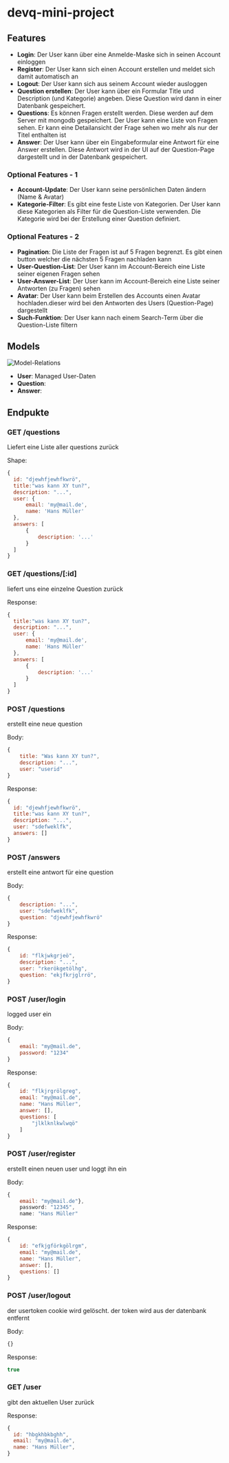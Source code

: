 # devq-mini-project

## Features


- **Login**: Der User kann über eine Anmelde-Maske sich in seinen Account einloggen
- **Register**: Der User kann sich einen Account erstellen und meldet sich damit automatisch an
- **Logout**: Der User kann sich aus seinem Account wieder ausloggen
- **Question erstellen**: Der User kann über ein Formular Title und Description (und Kategorie) angeben. Diese Question wird dann in einer Datenbank gespeichert.
- **Questions**: Es können Fragen erstellt werden. Diese werden auf dem Server mit mongodb gespeichert. Der User kann eine Liste von Fragen sehen. Er kann eine Detailansicht der Frage sehen wo mehr als nur der Titel enthalten ist
- **Answer**: Der User kann über ein Eingabeformular eine Antwort für eine Answer erstellen. Diese Antwort wird in der UI auf der Question-Page dargestellt und in der Datenbank gespeichert.

### Optional Features - 1


- **Account-Update**: Der User kann seine persönlichen Daten ändern (Name & Avatar)
- **Kategorie-Filter**: Es gibt eine feste Liste von Kategorien. Der User kann diese Kategorien als Filter für die Question-Liste verwenden. Die Kategorie wird bei der Erstellung einer Question definiert.


### Optional Features - 2

- **Pagination**: Die Liste der Fragen ist auf 5 Fragen begrenzt. Es gibt einen button welcher die nächsten 5 Fragen nachladen kann
- **User-Question-List**: Der User kann im Account-Bereich eine Liste seiner eigenen Fragen sehen
- **User-Answer-List**: Der User kann im Account-Bereich eine Liste seiner Antworten (zu Fragen) sehen
- **Avatar**: Der User kann beim Erstellen des Accounts einen Avatar hochladen.dieser wird bei den Antworten des Users (Question-Page) dargestellt
- **Such-Funktion**: Der User kann nach einem Search-Term über die Question-Liste filtern


## Models

![Model-Relations](images/Model-Relations.png)

- **User**: Managed User-Daten
- **Question**:
- **Answer**:


## Endpukte

### GET /questions

Liefert eine Liste aller questions zurück

Shape:
```javascript
{
  id: "djewhfjewhfkwrö",  
  title:"was kann XY tun?",
  description: "...",
  user: {
      email: 'my@mail.de',
      name: 'Hans Müller'
  },
  answers: [
      {
          description: '...'
      }
  ]
}

```

### GET /questions/[:id]

liefert uns eine einzelne Question zurück

Response:
```javascript
{
  title:"was kann XY tun?",
  description: "...",
  user: {
      email: 'my@mail.de',
      name: 'Hans Müller'
  },
  answers: [
      {
          description: '...'
      }
  ]
}
```

### POST /questions

erstellt eine neue question

Body:
```javascript
{
    title: "Was kann XY tun?",
    description: "...",
    user: "userid"
}
```

Response:
```javascript
{
  id: "djewhfjewhfkwrö",  
  title:"was kann XY tun?",
  description: "...",
  user: "sdefweklfk",
  answers: []
}
```

### POST /answers

erstellt eine antwort für eine question

Body:
```javascript
{
    description: "...",
    user: "sdefweklfk",
    question: "djewhfjewhfkwrö"
}
```

Response:
```javascript
{
    id: "flkjwkgrjeö",
    description: "...",
    user: "rkerökgetölhg",
    question: "ekjfkrjglrrö",
}
```

### POST /user/login

logged user ein

Body:
```javascript
{
    email: "my@mail.de",
    password: "1234"
}
```

Response:
```javascript
{
    id: "flkjrgrölgreg",
    email: "my@mail.de",
    name: "Hans Müller",
    answer: [],
    questions: [
        "jlklknlkwlwqö"
    ]
}
```

### POST /user/register

erstellt einen neuen user und loggt ihn ein

Body:
```javascript
{
    email: "my@mail.de"},
    password: "12345",
    name: "Hans Müller"
```

Response:
```javascript
{
    id: "efkjgförkgölrgm",
    email: "my@mail.de",
    name: "Hans Müller",
    answer: [],
    questions: []
}
```

### POST /user/logout

der usertoken cookie wird gelöscht. der token wird aus der datenbank entfernt

Body:
```javascript
{}
```

Response:
```javascript
true
```


### GET /user

gibt den aktuellen User zurück

Response:
```javascript
{
  id: "hbgkhbkbghh",
  email: "my@mail.de",
  name: "Hans Müller",
}
```




